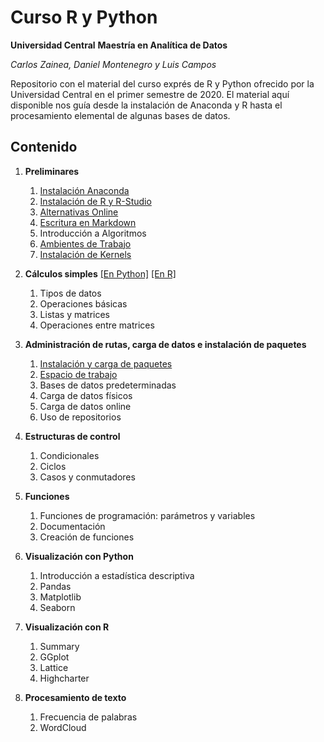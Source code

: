 # Curso R y Python
**Universidad Central**
**Maestría en Analítica de Datos**

*Carlos Zainea, Daniel Montenegro y Luis Campos*

Repositorio con el material del curso exprés de R y Python ofrecido por la Universidad Central en el primer semestre de 2020. El material aquí disponible nos guía desde la instalación de Anaconda y R hasta el procesamiento elemental de algunas bases de datos. 

## Contenido

1. **Preliminares**
    1. [Instalación Anaconda](Cuadernos/Instalaci%C3%B3n%20de%20Anaconda.ipynb)
    2. [Instalación de R y R-Studio](Cuadernos/Instalación%20de%20R%20y%20R%20Studio.ipynb)
    3. [Alternativas Online](Cuadernos/Alternativas%20Online.ipynb)
    4. [Escritura en Markdown](https://daringfireball.net/projects/markdown/)
    5. Introducción a Algoritmos
    6. [Ambientes de Trabajo](Cuadernos/Ambientes.ipynb)
    7. [Instalación de Kernels](Cuadernos/Instalando%20Kernels.ipynb)
  
2. **Cálculos simples** [[En Python]](Cuadernos/Introducción%20a%20Python.ipynb)  [[En R]](/Cuadernos/Tipos_Datos_R.ipynb)
    1. Tipos de datos 
    2. Operaciones básicas
    3. Listas y matrices
    4. Operaciones entre matrices
     
3. **Administración de rutas, carga de datos e instalación de paquetes**	
    1. [Instalación y carga de paquetes](Cuadernos/Paquetes.ipynb)
    2. [Espacio de trabajo](Cuadernos/Espacio%20de%20Trabajo.ipynb)
    3. Bases de datos predeterminadas
    4. Carga de datos físicos
    5. Carga de datos online
    6. Uso de repositorios
    
4. **Estructuras de control**	
    1. Condicionales
    2. Ciclos
    3. Casos y conmutadores
    
5. **Funciones**
    1. Funciones de programación: parámetros y variables
    2. Documentación
    3. Creación de funciones
    
6.	**Visualización con Python**
    1. Introducción a estadística descriptiva
    2. Pandas
    3. Matplotlib
    4. Seaborn
    
7. **Visualización con R**
    1. Summary
    2. GGplot
    3. Lattice
    4. Highcharter
    
8. **Procesamiento de texto**
    1. Frecuencia de palabras
    2. WordCloud
    
